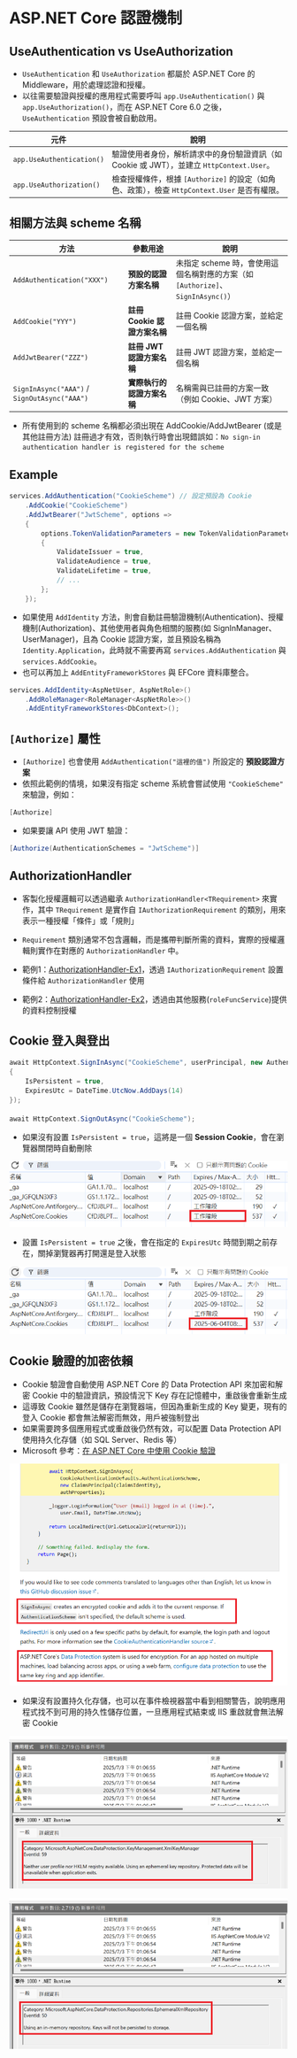 ﻿# ASP.NET Core 認證機制

## UseAuthentication vs UseAuthorization

- `UseAuthentication` 和 `UseAuthorization` 都屬於 ASP.NET Core 的 Middleware，用於處理認證和授權。
- 以往需要驗證與授權的應用程式需要呼叫 `app.UseAuthentication()` 與 `app.UseAuthorization()`，而在 ASP.NET Core 6.0 之後，`UseAuthentication` 預設會被自動啟用。

| 元件                        | 說明                                                         |
| ------------------------- | ---------------------------------------------------------- |
| `app.UseAuthentication()` | 驗證使用者身份，解析請求中的身份驗證資訊（如 Cookie 或 JWT），並建立 `HttpContext.User`。 |
| `app.UseAuthorization()`  | 檢查授權條件，根據 `[Authorize]` 的設定（如角色、政策），檢查 `HttpContext.User` 是否有權限。  |

## 相關方法與 scheme 名稱

| 方法                                          | 參數用途                   | 說明                                                         |
| -------------------------------------------- | ------------------------- | ----------------------------------------------------------- |
| `AddAuthentication("XXX")`                   | **預設的認證方案名稱**       | 未指定 scheme 時，會使用這個名稱對應的方案（如 `[Authorize]`、`SignInAsync()`） |
| `AddCookie("YYY")`                           | **註冊 Cookie 認證方案名稱** | 註冊 Cookie 認證方案，並給定一個名稱                                 |
| `AddJwtBearer("ZZZ")`                        | **註冊 JWT 認證方案名稱**    | 註冊 JWT 認證方案，並給定一個名稱                                    |
| `SignInAsync("AAA")` / `SignOutAsync("AAA")` | **實際執行的認證方案名稱**    | 名稱需與已註冊的方案一致（例如 Cookie、JWT 方案）                      |

- 所有使用到的 scheme 名稱都必須出現在 AddCookie/AddJwtBearer (或是其他註冊方法) 註冊過才有效，否則執行時會出現錯誤如：`No sign-in authentication handler is registered for the scheme`


## Example

```csharp
services.AddAuthentication("CookieScheme") // 設定預設為 Cookie
    .AddCookie("CookieScheme")
    .AddJwtBearer("JwtScheme", options =>
    {
        options.TokenValidationParameters = new TokenValidationParameters
        {
            ValidateIssuer = true,
            ValidateAudience = true,
            ValidateLifetime = true,
            // ...
        };
    });
```

- 如果使用 `AddIdentity` 方法，則會自動註冊驗證機制(Authentication)、授權機制(Authorization)、其他使用者與角色相關的服務(如 SignInManager、UserManager)，且為 Cookie 認證方案，並且預設名稱為 `Identity.Application`，此時就不需要再寫 `services.AddAuthentication` 與 `services.AddCookie`。
- 也可以再加上 `AddEntityFrameworkStores` 與 EFCore 資料庫整合。

```csharp
services.AddIdentity<AspNetUser, AspNetRole>()
    .AddRoleManager<RoleManager<AspNetRole>>()
    .AddEntityFrameworkStores<DbContext>();
```


## `[Authorize]` 屬性

- `[Authorize]` 也會使用 `AddAuthentication("這裡的值")` 所設定的 **預設認證方案**
- 依照此範例的情境，如果沒有指定 scheme 系統會嘗試使用 `"CookieScheme"` 來驗證，例如：

```csharp
[Authorize]
```

- 如果要讓 API 使用 JWT 驗證：

```csharp
[Authorize(AuthenticationSchemes = "JwtScheme")]
```

## AuthorizationHandler

- 客製化授權邏輯可以透過繼承 `AuthorizationHandler<TRequirement>` 來實作，其中 `TRequirement` 是實作自 `IAuthorizationRequirement` 的類別，用來表示一種授權「條件」或「規則」
- `Requirement` 類別通常不包含邏輯，而是攜帶判斷所需的資料，實際的授權邏輯則實作在對應的 `AuthorizationHandler` 中。

- 範例1：[AuthorizationHandler-Ex1](AuthorizationHandler-Ex1.cs)，透過 `IAuthorizationRequirement` 設置條件給 `AuthorizationHandler` 使用

- 範例2：[AuthorizationHandler-Ex2](AuthorizationHandler-Ex2.cs)，透過由其他服務(`roleFuncService`)提供的資料控制授權 

## Cookie 登入與登出

```csharp
await HttpContext.SignInAsync("CookieScheme", userPrincipal, new AuthenticationProperties
{
    IsPersistent = true,
    ExpiresUtc = DateTime.UtcNow.AddDays(14)
});

await HttpContext.SignOutAsync("CookieScheme");
```

- 如果沒有設置 `IsPersistent = true`，這將是一個 **Session Cookie**，會在瀏覽器關閉時自動刪除

![](01.png)

- 設置 `IsPersistent = true` 之後，會在指定的 `ExpiresUtc` 時間到期之前存在，關掉瀏覽器再打開還是登入狀態

![](02.png)

## Cookie 驗證的加密依賴

- Cookie 驗證會自動使用 ASP.NET Core 的 Data Protection API 來加密和解密 Cookie 中的驗證資訊，預設情況下 Key 存在記憶體中，重啟後會重新生成
- 這導致 Cookie 雖然是儲存在瀏覽器端，但因為重新生成的 Key 變更，現有的登入 Cookie 都會無法解密而無效，用戶被強制登出
- 如果需要跨多個應用程式或重啟後仍然有效，可以配置 Data Protection API 使用持久化存儲（如 SQL Server、Redis 等）
- Microsoft 參考：[在 ASP.NET Core 中使用 Cookie 驗證](https://learn.microsoft.com/en-us/aspnet/core/security/authentication/cookie?view=aspnetcore-8.0#cookie-policy-middleware)  

![](03.png)

- 如果沒有設置持久化存儲，也可以在事件檢視器當中看到相關警告，說明應用程式找不到可用的持久性儲存位置，一旦應用程式結束或 IIS 重啟就會無法解密 Cookie

![](04.png)

![](05.png)